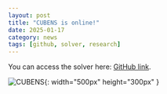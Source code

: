 ```yaml
---
layout: post
title: "CUBENS is online!"
date: 2025-01-17
category: news
tags: [github, solver, research]
---
```


You can access the solver here: [GitHub link](https://github.com/pcboldini/CUBENS).

![CUBENS](/assets/img/CUBENS_logo.png){: width="500px" height="300px" }